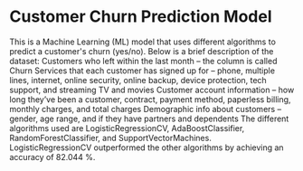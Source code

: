 # Customer Churn Prediction Model

This is a Machine Learning (ML) model that uses different algorithms to predict a customer's churn (yes/no).
Below is a brief description of the dataset:
Customers who left within the last month – the column is called Churn
Services that each customer has signed up for – phone, multiple lines, internet, online security, online backup, device protection, tech support, and streaming TV and movies
Customer account information – how long they’ve been a customer, contract, payment method, paperless billing, monthly charges, and total charges
Demographic info about customers – gender, age range, and if they have partners and dependents
The different algorithms used are LogisticRegressionCV, AdaBoostClassifier, RandomForestClassifier, and SupportVectorMachines. 
LogisticRegressionCV outperformed the other algorithms by achieving an accuracy of 82.044 %.

